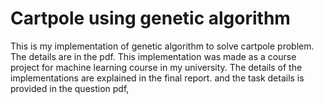# Cartpole using genetic algorithm
 This is my implementation of genetic algorithm to solve cartpole problem. The details are in the pdf. This implementation was made as a course project for machine learning course in my university. The details of the implementations are  explained in the final report. and the task details is provided in the  question pdf,
